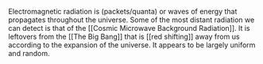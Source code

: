 Electromagnetic radiation is (packets/quanta) or waves of energy that propagates throughout the universe. Some of the most distant radiation we can detect is that of the [[Cosmic Microwave Background Radiation]]. It is leftovers from the [[The Big Bang]] that is [[red shifting]] away from us according to the expansion of the universe. It appears to be largely uniform and random. 